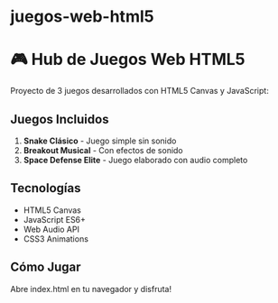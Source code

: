 # juegos-web-html5
# 🎮 Hub de Juegos Web HTML5

Proyecto de 3 juegos desarrollados con HTML5 Canvas y JavaScript:

## Juegos Incluidos
1. **Snake Clásico** - Juego simple sin sonido
2. **Breakout Musical** - Con efectos de sonido
3. **Space Defense Elite** - Juego elaborado con audio completo

## Tecnologías
- HTML5 Canvas
- JavaScript ES6+
- Web Audio API
- CSS3 Animations

## Cómo Jugar
Abre index.html en tu navegador y disfruta!
